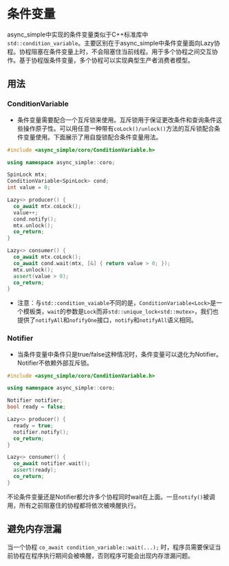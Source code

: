 # 条件变量

async\_simple中实现的条件变量类似于C++标准库中`std::condition_variable`。主要区别在于async_simple中条件变量面向Lazy协程。协程阻塞在条件变量上时，不会阻塞住当前线程。用于多个协程之间交互协作。基于协程版条件变量，多个协程可以实现典型生产者消费者模型。

## 用法

### ConditionVariable

- 条件变量需要配合一个互斥锁来使用。互斥锁用于保证更改条件和查询条件这些操作原子性。可以用任意一种带有`coLock()/unlock()`方法的互斥锁配合条件变量使用。下面展示了用自旋锁配合条件变量用法。

```cpp
#include <async_simple/coro/ConditionVariable.h>

using namespace async_simple::coro;

SpinLock mtx;
ConditionVariable<SpinLock> cond;
int value = 0;

Lazy<> producer() {
  co_await mtx.coLock();
  value++;
  cond.notify();
  mtx.unlock();
  co_return;
}

Lazy<> consumer() {
  co_await mtx.coLock();
  co_await cond.wait(mtx, [&] { return value > 0; });
  mtx.unlock();
  assert(value > 0);
  co_return;
}
```

- 注意：与`std::condition_vaiable`不同的是，`ConditionVariable<Lock>`是一个模板类，`wait`的参数是`Lock`而非`std::unique_lock<std::mutex>`，我们也提供了`notifyAll`和`nofifyOne`接口，`notify`和`notifyAll`语义相同。

### Notifier
- 当条件变量中条件只是true/false这种情况时，条件变量可以退化为Notifier。Notifier不依赖外部互斥锁。

```cpp
#include <async_simple/coro/ConditionVariable.h>

using namespace async_simple::coro;

Notifier notifier;
bool ready = false;

Lazy<> producer() {
  ready = true;
  notifier.notify();
  co_return;
}

Lazy<> consumer() {
  co_await notifier.wait();
  assert(ready);
  co_return;
}
```

不论条件变量还是Notifier都允许多个协程同时wait在上面。一旦`notify()`被调用，所有之前阻塞住的协程都将依次被唤醒执行。

## 避免内存泄漏

当一个协程 `co_await condition_variable::wait(...);` 时，程序员需要保证当前协程在程序执行期间会被唤醒，否则程序可能会出现内存泄漏问题。 
